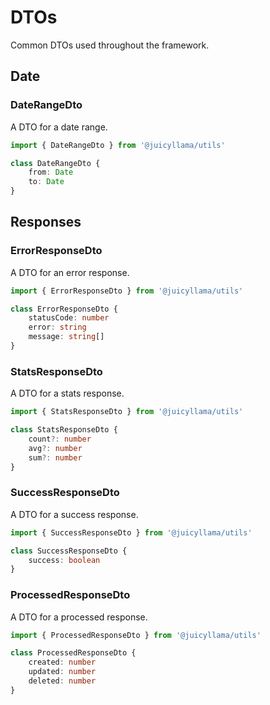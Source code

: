 # DTOs

Common DTOs used throughout the framework.

## Date

### DateRangeDto

A DTO for a date range.

```typescript
import { DateRangeDto } from '@juicyllama/utils'

class DateRangeDto {
    from: Date
    to: Date
}
```

## Responses

### ErrorResponseDto

A DTO for an error response.

```typescript
import { ErrorResponseDto } from '@juicyllama/utils'

class ErrorResponseDto {
	statusCode: number
    error: string
	message: string[]
}
```

### StatsResponseDto

A DTO for a stats response.

```typescript
import { StatsResponseDto } from '@juicyllama/utils'

class StatsResponseDto {
	count?: number
	avg?: number
	sum?: number
}
```

### SuccessResponseDto

A DTO for a success response.

```typescript
import { SuccessResponseDto } from '@juicyllama/utils'

class SuccessResponseDto {
	success: boolean
}
```

### ProcessedResponseDto

A DTO for a processed response.

```typescript
import { ProcessedResponseDto } from '@juicyllama/utils'

class ProcessedResponseDto {
	created: number
	updated: number
	deleted: number
}
```